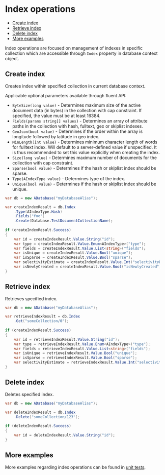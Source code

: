 # Index operations

- [Create index](#create-index)
- [Retrieve index](#retrieve-index)
- [Delete index](#delete-index)
- [More examples](#more-examples)

Index operations are focused on management of indexes in specific collection which are accessible through `Index` property in database context object.

## Create index

Creates index within specified collection in current database context.

Applicable optional parameters available through fluent API:

- `ByteSize(long value)` - Determines maximum size of the active document data (in bytes) in the collection with cap constraint. If specified, the value must be at least 16384.
- `Fields(params string[] values)` - Determines an array of attribute paths in the collection with hash, fulltext, geo or skiplist indexes.
- `GeoJson(bool value)` - Determines if the order within the array is longitude followed by latitude in geo index.
- `MinLength(int value)` - Determines minimum character length of words for fulltext index. Will default to a server-defined value if unspecified. It is thus recommended to set this value explicitly when creating the index.
- `Size(long value)` - Determines maximum number of documents for the collection with cap constraint.
- `Sparse(bool value)` - Determines if the hash or skiplist index should be sparse.
- `Type(AIndexType value)` - Determines type of the index.
- `Unique(bool value)` - Determines if the hash or skiplist index should be unique.

```csharp
var db = new ADatabase("myDatabaseAlias");

var createIndexResult = db.Index
    .Type(AIndexType.Hash)
    .Fields("foo")
    .Create(Database.TestDocumentCollectionName);
    
if (createIndexResult.Success)
{
    var id = createIndexResult.Value.String("id");
    var type = createIndexResult.Value.Enum<AIndexType>("type");
    var fields = createIndexResult.Value.List<string>("fields");
    var isUnique = createIndexResult.Value.Bool("unique");
    var isSparse = createIndexResult.Value.Bool("sparse");
    var selectivityEstimate = createIndexResult.Value.Int("selectivityEstimate");
    var isNewlyCreated = createIndexResult.Value.Bool("isNewlyCreated");
}
```

## Retrieve index

Retrieves specified index.

```csharp
var db = new ADatabase("myDatabaseAlias");

var retrieveIndexResult = db.Index
    .Get("someCollection/0");
    
if (createIndexResult.Success)
{
    var id = retrieveIndexResult.Value.String("id");
    var type = retrieveIndexResult.Value.Enum<AIndexType>("type");
    var fields = retrieveIndexResult.Value.List<string>("fields");
    var isUnique = retrieveIndexResult.Value.Bool("unique");
    var isSparse = retrieveIndexResult.Value.Bool("sparse");
    var selectivityEstimate = retrieveIndexResult.Value.Int("selectivityEstimate");
}
```

## Delete index

Deletes specified index.

```csharp
var db = new ADatabase("myDatabaseAlias");

var deleteIndexResult = db.Index
    .Delete("someCollection/123");
    
if (deleteIndexResult.Success)
{
    var id = deleteIndexResult.Value.String("id");
}
```

## More examples

More examples regarding index operations can be found in [unit tests](../src/Arango/Arango.Tests/IndexOperations/IndexOperationsTests.cs).